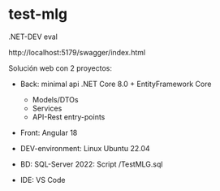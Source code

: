 # test-mlg
.NET-DEV eval

http://localhost:5179/swagger/index.html

Solución web con 2 proyectos:

- Back: minimal api .NET Core 8.0 + EntityFramework Core
  - Models/DTOs
  - Services
  - API-Rest entry-points
- Front: Angular 18
  
- DEV-environment: Linux Ubuntu 22.04
- BD: SQL-Server 2022: Script /TestMLG.sql
- IDE: VS Code
